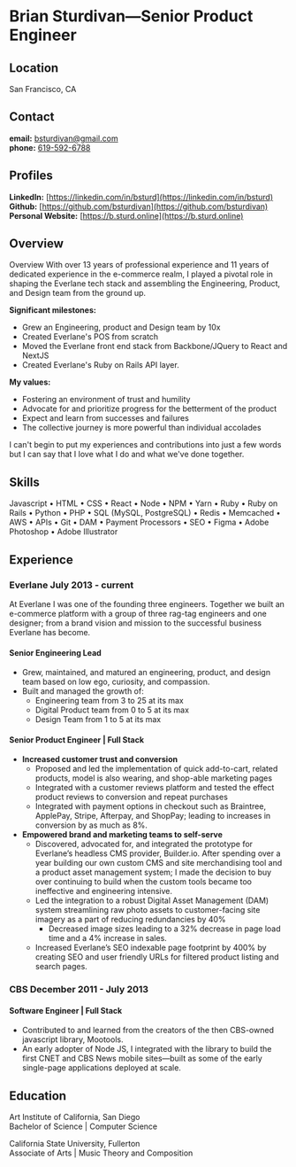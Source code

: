 # Brian Sturdivan—Senior Product Engineer

## Location
San Francisco, CA

## Contact
**email:** [bsturdivan@gmail.com](mailto:bsturdivan@gmail.com) \
**phone:** [619-592-6788](tel:619-592-6788)

## Profiles
**LinkedIn:** [https://linkedin.com/in/bsturd](https://linkedin.com/in/bsturd) \
**Github:** [https://github.com/bsturdivan](https://github.com/bsturdivan) \
**Personal Website:** [https://b.sturd.online](https://b.sturd.online)

## Overview
Overview
With over 13 years of professional experience and 11 years of dedicated experience in the e-commerce realm, I played a pivotal role in shaping the Everlane tech stack and assembling the Engineering, Product, and Design team from the ground up. 

**Significant milestones:**
- Grew an Engineering, product and Design team by 10x
- Created Everlane's POS from scratch
- Moved the Everlane front end stack from Backbone/JQuery to React and NextJS
- Created Everlane's Ruby on Rails API layer. 

**My values:**
- Fostering an environment of trust and humility
- Advocate for and prioritize progress for the betterment of the product
- Expect and learn from successes and failures
- The collective journey is more powerful than individual accolades

I can't begin to put my experiences and contributions into just a few words but I can say that I love what I do and what we've done together.


## Skills
Javascript • HTML • CSS • React • Node • NPM • Yarn • Ruby • Ruby on Rails • Python • PHP • SQL (MySQL, PostgreSQL) • Redis • Memcached • AWS • APIs • Git • DAM • Payment Processors • SEO • Figma • Adobe Photoshop • Adobe Illustrator

## Experience
 
### Everlane July 2013 - current
At Everlane I was one of the founding three engineers. Together we built an e-commerce platform with a group of three rag-tag engineers and one designer; from a brand vision and mission to the successful business Everlane has become. 
#### Senior Engineering Lead
- Grew, maintained, and matured an engineering, product, and design team based on low ego, curiosity, and compassion.
- Built and managed the growth of:
  - Engineering team from 3 to 25 at its max
  - Digital Product team from 0 to 5 at its max
  - Design Team from 1 to 5 at its max
#### Senior Product Engineer | Full Stack
- **Increased customer trust and conversion**
  - Proposed and led the implementation of quick add-to-cart, related products, model is also wearing, and shop-able marketing pages
  - Integrated with a customer reviews platform and tested the effect product reviews to conversion and repeat purchases
  - Integrated with payment options in checkout such as Braintree, ApplePay, Stripe, Afterpay, and ShopPay; leading to increases in conversion by as much as 8%.
- **Empowered brand and marketing teams to self-serve**
  - Discovered, advocated for, and integrated the prototype for Everlane’s headless CMS provider, Builder.io. After spending over a year building our own custom CMS and site merchandising tool and a product asset management system; I made the decision to buy over continuing to build when the custom tools became too ineffective and engineering intensive.
  - Led the integration to a robust Digital Asset Management (DAM) system streamlining raw photo assets to customer-facing site imagery as a part of reducing redundancies by 40%
    - Decreased image sizes leading to a 32% decrease in page load time and a 4% increase in sales.
  - Increased Everlane’s SEO indexable page footprint by 400% by creating SEO and user friendly URLs for filtered product listing and search pages.

### CBS December 2011 - July 2013
#### Software Engineer | Full Stack
- Contributed to and learned from the creators of the then CBS-owned javascript library, Mootools.
- An early adopter of Node JS, I integrated with the library to build the first CNET and CBS News mobile sites—built as some of the early single-page applications deployed at scale.

## Education
Art Institute of California, San Diego \
Bachelor of Science | Computer Science

California State University, Fullerton \
Associate of Arts | Music Theory and Composition
